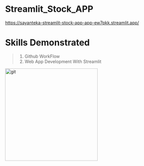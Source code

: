
# Streamlit_Stock_APP
https://sayanteka-streamlit-stock-app-app-ew7pkk.streamlit.app/
# Skills Demonstrated 
> 1. Github WorkFlow
> 2. Web App Development With Streamlit


<img width="300" alt="git" src="https://user-images.githubusercontent.com/66312084/235959124-862274fe-a29a-4367-9bc1-8c49a92a938c.png">
